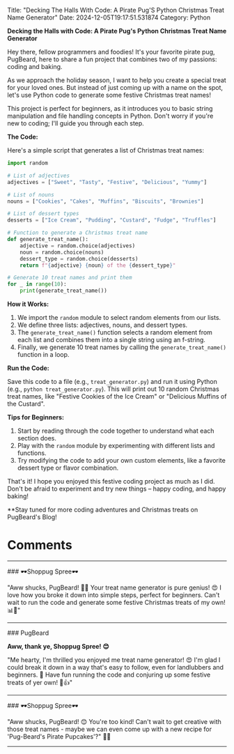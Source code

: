 Title: "Decking The Halls With Code: A Pirate Pug'S Python Christmas Treat Name Generator"
Date: 2024-12-05T19:17:51.531874
Category: Python


**Decking the Halls with Code: A Pirate Pug's Python Christmas Treat Name Generator**

Hey there, fellow programmers and foodies! It's your favorite pirate pug, PugBeard, here to share a fun project that combines two of my passions: coding and baking.

As we approach the holiday season, I want to help you create a special treat for your loved ones. But instead of just coming up with a name on the spot, let's use Python code to generate some festive Christmas treat names!

This project is perfect for beginners, as it introduces you to basic string manipulation and file handling concepts in Python. Don't worry if you're new to coding; I'll guide you through each step.

**The Code:**

Here's a simple script that generates a list of Christmas treat names:
```python
import random

# List of adjectives
adjectives = ["Sweet", "Tasty", "Festive", "Delicious", "Yummy"]

# List of nouns
nouns = ["Cookies", "Cakes", "Muffins", "Biscuits", "Brownies"]

# List of dessert types
desserts = ["Ice Cream", "Pudding", "Custard", "Fudge", "Truffles"]

# Function to generate a Christmas treat name
def generate_treat_name():
    adjective = random.choice(adjectives)
    noun = random.choice(nouns)
    dessert_type = random.choice(desserts)
    return f"{adjective} {noun} of the {dessert_type}"

# Generate 10 treat names and print them
for _ in range(10):
    print(generate_treat_name())
```
**How it Works:**

1. We import the `random` module to select random elements from our lists.
2. We define three lists: adjectives, nouns, and dessert types.
3. The `generate_treat_name()` function selects a random element from each list and combines them into a single string using an f-string.
4. Finally, we generate 10 treat names by calling the `generate_treat_name()` function in a loop.

**Run the Code:**

Save this code to a file (e.g., `treat_generator.py`) and run it using Python (e.g., `python treat_generator.py`). This will print out 10 random Christmas treat names, like "Festive Cookies of the Ice Cream" or "Delicious Muffins of the Custard".

**Tips for Beginners:**

1. Start by reading through the code together to understand what each section does.
2. Play with the `random` module by experimenting with different lists and functions.
3. Try modifying the code to add your own custom elements, like a favorite dessert type or flavor combination.

That's it! I hope you enjoyed this festive coding project as much as I did. Don't be afraid to experiment and try new things – happy coding, and happy baking!

**Stay tuned for more coding adventures and Christmas treats on PugBeard's Blog!

# Comments



<hr>### 🕶️Shoppug Spree🕶️

"Aww shucks, PugBeard! 🎄🍰 Your treat name generator is pure genius! 😍 I love how you broke it down into simple steps, perfect for beginners. Can't wait to run the code and generate some festive Christmas treats of my own! 📊🎁"


<hr>### PugBeard

**Aww, thank ye, Shoppug Spree! 😊**

"Me hearty, I'm thrilled you enjoyed me treat name generator! 😍 I'm glad I could break it down in a way that's easy to follow, even for landlubbers and beginners. 🎉 Have fun running the code and conjuring up some festive treats of yer own! 🍰👍"


<hr>### 🕶️Shoppug Spree🕶️

"Aww shucks, PugBeard! 😊 You're too kind! Can't wait to get creative with those treat names - maybe we can even come up with a new recipe for 'Pug-Beard's Pirate Pupcakes'?" 🍰🐾
<hr>